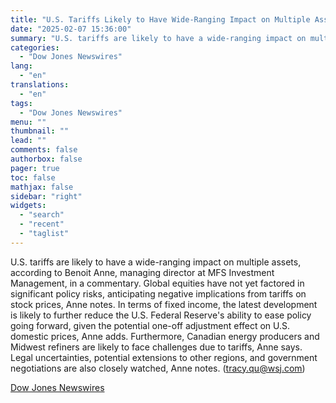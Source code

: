 ```yaml
---
title: "U.S. Tariffs Likely to Have Wide-Ranging Impact on Multiple Assets — Market Talk"
date: "2025-02-07 15:36:00"
summary: "U.S. tariffs are likely to have a wide-ranging impact on multiple assets, according to Benoit Anne, managing director at MFS Investment Management, in a commentary. Global equities have not yet factored in significant policy risks, anticipating negative implications from tariffs on stock prices, Anne notes. In terms of fixed income,..."
categories:
  - "Dow Jones Newswires"
lang:
  - "en"
translations:
  - "en"
tags:
  - "Dow Jones Newswires"
menu: ""
thumbnail: ""
lead: ""
comments: false
authorbox: false
pager: true
toc: false
mathjax: false
sidebar: "right"
widgets:
  - "search"
  - "recent"
  - "taglist"
---
```


U.S. tariffs are likely to have a wide-ranging impact on multiple assets, according to Benoit Anne, managing director at MFS Investment Management, in a commentary. Global equities have not yet factored in significant policy risks, anticipating negative implications from tariffs on stock prices, Anne notes. In terms of fixed income, the latest development is likely to further reduce the U.S. Federal Reserve's ability to ease policy going forward, given the potential one-off adjustment effect on U.S. domestic prices, Anne adds. Furthermore, Canadian energy producers and Midwest refiners are likely to face challenges due to tariffs, Anne says. Legal uncertainties, potential extensions to other regions, and government negotiations are also closely watched, Anne notes. (tracy.qu@wsj.com)

[Dow Jones Newswires](https://www.tradingview.com/news/DJN_DN20250207002993:0/)
